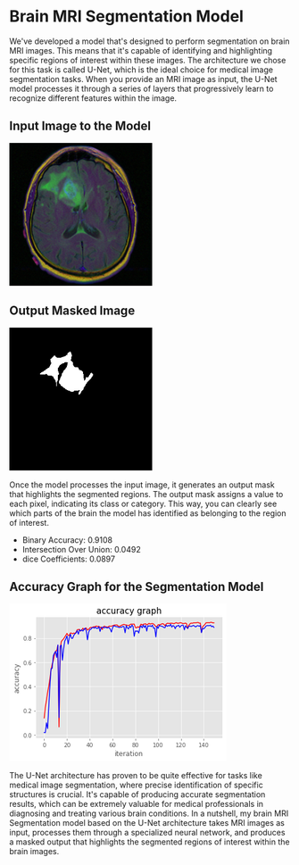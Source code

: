 # Brain MRI Segmentation Model
We've developed a model that's designed to perform segmentation on brain MRI images. This means that it's capable of identifying and highlighting specific regions of interest within these images. The architecture we chose for this task is called U-Net, which is the ideal choice for medical image segmentation tasks. When you provide an MRI image as input, the U-Net model processes it through a series of layers that progressively learn to recognize different features within the image. 

## Input Image to the Model
![Output image](https://github.com/AbhiSinha08/med-vault/blob/main/TCGA_CS_4941_19960909_14.png)

## Output Masked Image
![Output image](https://github.com/AbhiSinha08/med-vault/blob/main/TCGA_CS_4941_19960909_14_mask.png)

Once the model processes the input image, it generates an output mask that highlights the segmented regions. The output mask assigns a value to each pixel, indicating its class or category. This way, you can clearly see which parts of the brain the model has identified as belonging to the region of interest.
- Binary Accuracy: 0.9108
- Intersection Over Union: 0.0492
- dice Coefficients: 0.0897

## Accuracy Graph for the Segmentation Model
![Output image](https://github.com/AbhiSinha08/med-vault/blob/main/Accuracy%20Graph.png)

The U-Net architecture has proven to be quite effective for tasks like medical image segmentation, where precise identification of specific structures is crucial. It's capable of producing accurate segmentation results, which can be extremely valuable for medical professionals in diagnosing and treating various brain conditions. In a nutshell, my brain MRI Segmentation model based on the U-Net architecture takes MRI images as input, processes them through a specialized neural network, and produces a masked output that highlights the segmented regions of interest within the brain images.
  
